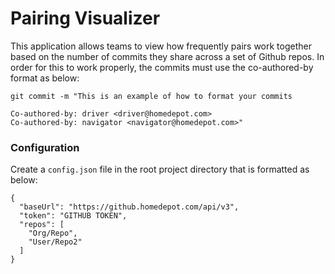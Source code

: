 # Pairing Visualizer

This application allows teams to view how frequently pairs work together based on the number of commits they share across a set of Github repos. In order for this to work properly, the commits must use the co-authored-by format as below:

```
git commit -m "This is an example of how to format your commits

Co-authored-by: driver <driver@homedepot.com>
Co-authored-by: navigator <navigator@homedepot.com>"
```

### Configuration

Create a `config.json` file in the root project directory that is formatted as below:

```
{
  "baseUrl": "https://github.homedepot.com/api/v3",
  "token": "GITHUB TOKEN",
  "repos": [
    "Org/Repo",
    "User/Repo2"
  ]
}
```
